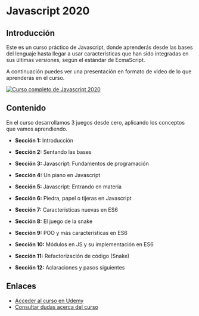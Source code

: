 # Javascript 2020

## Introducción

Este es un curso práctico de Javascript, donde aprenderás desde las bases del lenguaje 
hasta llegar a usar características que han sido integradas en sus últimas versiones, según el estándar de EcmaScript.


A continuación puedes ver una presentación en formato de video de lo que aprenderás en el curso.

[![Curso completo de Javascript 2020](https://res.cloudinary.com/pym/image/upload/c_scale,f_auto,q_auto,w_420/v1599162695/courses/JS.png)](https://www.youtube.com/watch?v=EXAafsXTefw)

## Contenido

En el curso desarrollamos 3 juegos desde cero, aplicando los conceptos que vamos aprendiendo. 

- **Sección 1:** Introducción

- **Sección 2:** Sentando las bases

- **Sección 3:** Javascript: Fundamentos de programación

- **Sección 4:** Un piano en Javascript

- **Sección 5:** Javascript: Entrando en materia

- **Sección 6:** Piedra, papel o tijeras en Javascript

- **Sección 7:** Características nuevas en ES6

- **Sección 8:** El juego de la snake

- **Sección 9:** POO y más características en ES6

- **Sección 10:** Módulos en JS y su implementación en ES6

- **Sección 11:** Refactorización de código (Snake)

- **Sección 12:** Aclaraciones y pasos siguientes

## Enlaces

- [Acceder al curso en Udemy](https://www.udemy.com/javascript-curso-practico-y-completo/?couponCode=PROMOTION)
- [Consultar dudas acerca del curso](http://m.me/programacionymas)
